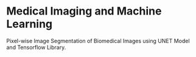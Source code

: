 # Medical Imaging and Machine Learning
Pixel-wise Image Segmentation of Biomedical Images using UNET Model and Tensorflow Library.
